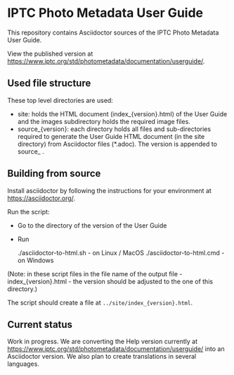 # IPTC Photo Metadata User Guide

This repository contains Asciidoctor sources of the IPTC Photo Metadata User Guide.

View the published version at https://www.iptc.org/std/photometadata/documentation/userguide/.

## Used file structure

These top level directories are used:

* site: holds the HTML document (index_{version}.html) of the User Guide and the images subdirectory holds the required image files.
* source_{version}: each directory holds all files and sub-directories required to generate the User Guide HTML document (in the site directory) from Asciidoctor files (*.adoc). The version is appended to source_ .

## Building from source

Install asciidoctor by following the instructions for your environment at https://asciidoctor.org/.

Run the script:

* Go to the directory of the version of the User Guide
* Run

    ./asciidoctor-to-html.sh - on Linux / MacOS
    ./asciidoctor-to-html.cmd - on Windows

(Note: in these script files in the file name of the output file - index_{version}.html - the version should be adjusted to the one of this directory.)

The script should create a file at `../site/index_{version}.html`.

## Current status

Work in progress. We are converting the Help version currently at
https://www.iptc.org/std/photometadata/documentation/userguide/
into an Asciidoctor version. We also plan to create translations in several languages.
